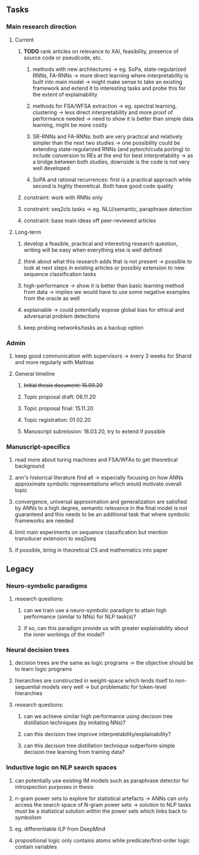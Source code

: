 Tasks
-----

### Main research direction

1.  Current

    1.  **TODO** rank articles on relevance to XAI,
        feasibility, presence of source code or pseudcode, etc.

        1.  methods with new architectures -\> eg. SoPa,
            state-regularized RNNs, FA-RNNs -\> more direct learning
            where interpretability is built into main model -\> might
            make sense to take an existing framework and extend it to
            interesting tasks and probe this for the extent of
            explainability

        2.  methods for FSA/WFSA extraction -\> eg. spectral learning,
            clustering -\> less direct interpretability and more proof
            of performance needed -\> need to show it is better than
            simple data learning, might be more costly

        3.  SR-RNNs and FA-RNNs: both are very practical and relatively
            simpler than the next two studies -\> one possibility could
            be extending state-regularized RNNs (and pytorch/cuda
            porting) to include conversion to REs at the end for best
            interpretability -\> as a bridge between both studies,
            downside is the code is not very well developed

        4.  SoPA and rational recurrences: first is a practical approach
            while second is highly theoretical. Both have good code
            quality

    2.  constraint: work with RNNs only

    3.  constraint: seq2cls tasks -\> eg. NLU/semantic, paraphrase
        detection

    4.  constraint: base main ideas off peer-reviewed articles

2.  Long-term

    1.  develop a feasible, practical and interesting research question,
        writing will be easy when everything else is well defined

    2.  think about what this research adds that is not present -\>
        possible to look at next steps in existing articles or possibly
        extension to new sequence classification tasks

    3.  high-performance -\> show it is better than basic learning
        method from data -\> implies we would have to use some negative
        examples from the oracle as well

    4.  explainable -\> could potentially expose global bias for ethical
        and adversarial problem detections

    5.  keep probing networks/tasks as a backup option

### Admin

1.  keep good communication with supervisors -\> every 3 weeks for
    Sharid and more regularly with Mathias

2.  General timeline

    1.  ~~Initial thesis document: 15.09.20~~

    2.  Topic proposal draft: 06.11.20

    3.  Topic proposal final: 15.11.20

    4.  Topic registration: 01.02.20

    5.  Manuscript submission: 18.03.20, try to extend if possible

### Manuscript-specifics

1.  read more about turing machines and FSA/WFAs to get theoretical
    background

2.  ann\'s historical literature find all -\> especially focusing on how
    ANNs approximate symbolic representations which would motivate
    overall topic

3.  convergence, universal approximation and generalization are
    satisfied by ANNs to a high degree, semantic relevance in the final
    model is not guaranteed and this needs to be an additional task that
    where symbolic frameworks are needed

4.  limit main experiments on sequence classification but mention
    transducer extension to seq2seq

5.  if possible, bring in theoretical CS and mathematics into paper

Legacy
------

### Neuro-symbolic paradigms

1.  research questions:

    1.  can we train use a neuro-symbolic paradigm to attain high
        performance (similar to NNs) for NLP task(s)?

    2.  if so, can this paradigm provide us with greater explainability
        about the inner workings of the model?

### Neural decision trees

1.  decision trees are the same as logic programs -\> the objective
    should be to learn logic programs

2.  hierarchies are constructed in weight-space which lends itself to
    non-sequential models very well -\> but problematic for token-level
    hierarchies

3.  research questions:

    1.  can we achieve similar high performance using decision tree
        distillation techniques (by imitating NNs)?

    2.  can this decision tree improve interpretability/explainability?

    3.  can this decision tree distillation technique outperform simple
        decision tree learning from training data?

### Inductive logic on NLP search spaces

1.  can potentially use existing IM models such as paraphrase detector
    for introspection purposes in thesis

2.  n-gram power sets to explore for statistical artefacts -\> ANNs can
    only access the search space of N-gram power sets -\> solution to
    NLP tasks must be a statistical solution within the power sets which
    links back to symbolism

3.  eg. differentiable ILP from DeepMind

4.  propositional logic only contains atoms while predicate/first-order
    logic contain variables
